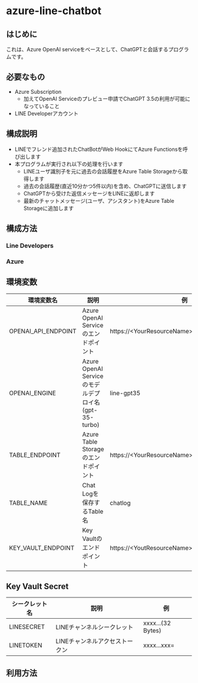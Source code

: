 # azure-line-chatbot

## はじめに

これは、Azure OpenAI serviceをベースとして、ChatGPTと会話するプログラムです。

## 必要なもの

- Azure Subscription
  - 加えてOpenAI Serviceのプレビュー申請でChatGPT 3.5の利用が可能になっていること
- LINE Developerアカウント

## 構成説明

- LINEでフレンド追加されたChatBotがWeb HookにてAzure Functionsを呼び出します
- 本プログラムが実行され以下の処理を行います
  - LINEユーザ識別子を元に過去の会話履歴をAzure Table Storageから取得します
  - 過去の会話履歴(直近10分かつ5件以内)を含め、ChatGPTに送信します
  - ChatGPTから受けた返信メッセージをLINEに返却します
  - 最新のチャットメッセージ(ユーザ、アシスタント)をAzure Table Storageに追加します

## 構成方法

### Line Developers

### Azure

## 環境変数

|環境変数名|説明|例|
|--|--|--|
OPENAI_API_ENDPOINT|Azure OpenAI Serviceのエンドポイント|https://\<YourResourceName\>.openai.azure.com/
OPENAI_ENGINE|Azure OpenAI Serviceのモデルデプロイ名(gpt-35-turbo)|line-gpt35
TABLE_ENDPOINT|Azure Table Storageのエンドポイント|https://\<YourResourceName\>.table.core.windows.net
TABLE_NAME|Chat Logを保存するTable名|chatlog
KEY_VAULT_ENDPOINT|Key Vaultのエンドポイント|https://\<YoutResourceName\>.vault.azure.net/

## Key Vault Secret

|シークレット名|説明|例|
|--|--|--|
LINESECRET|LINEチャンネルシークレット|xxxx...(32 Bytes)
LINETOKEN|LINEチャンネルアクセストークン|xxxx...xxx=



## 利用方法

